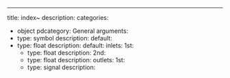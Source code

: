 ---
title: index~
description:
categories:
 - object
pdcategory: General
arguments:
- type: symbol
  description:
  default:
- type: float
  description:
  default:
inlets:
  1st:
  - type: float
    description:
  2nd:
  - type: float
    description:
outlets:
  1st:
  - type: signal
    description:
